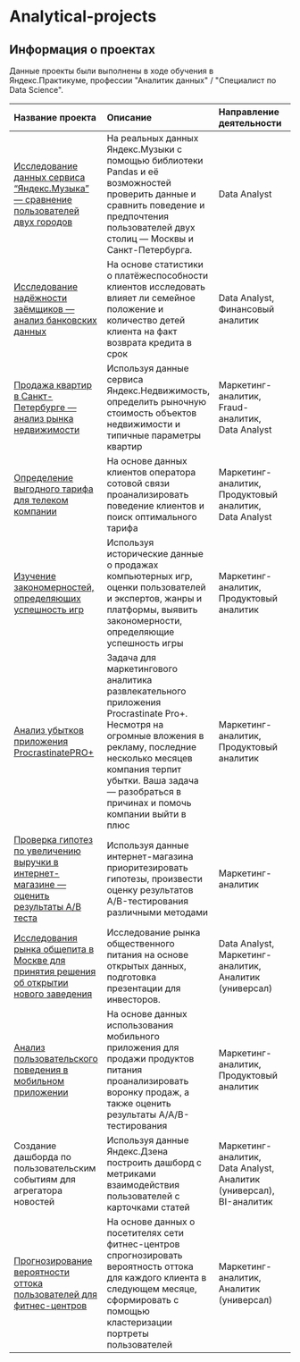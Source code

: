 # Analytical-projects

## Информация о проектах

Данные проекты были выполнены в ходе обучения в Яндекс.Практикуме, профессии "Аналитик данных" / "Специалист по Data Science".

| Название проекта | Описание | Направление деятельности | Сфера деятельности | Используемые библиотеки | Ключевые слова проекта |
| :---------------------- | :---------------------- | :---------------------- | :---------------------- | :---------------------- | :---------------------- |
| [Исследование данных сервиса “Яндекс.Музыка” — сравнение пользователей двух городов](music) | На реальных данных Яндекс.Музыки c помощью библиотеки Pandas и её возможностей проверить данные и сравнить поведение и предпочтения пользователей двух столиц — Москвы и Санкт-Петербурга.| Data Analyst | Интернет-сервисы, Стриминговый сервис |  *pandas*  | обработка данных, дубликаты, пропуски, логическая индексация, группировка, сортировка
[Исследование надёжности заёмщиков — анализ банковских данных](credit_scoring) | На основе статистики о платёжеспособности клиентов исследовать влияет ли семейное положение и количество детей клиента на факт возврата кредита в срок | Data Analyst, Финансовый аналитик | Банковская сфера, Кредитование | *pandas* | обработка данных, дубликаты, пропуски, категоризация, декомпозиция
[Продажа квартир в Санкт-Петербурге — анализ рынка недвижимости](Realty) | Используя данные сервиса Яндекс.Недвижимость, определить рыночную стоимость объектов недвижимости и типичные параметры квартир | Маркетинг-аналитик, Fraud-аналитик, Data Analyst | Интернет-сервисы, Площадки объявлений | *pandas*, *matplotlib* | обработка данных, histogram, boxplot, scattermatrix, категоризация, scatterplot,  фрод-мониторинг
[Определение выгодного тарифа для телеком компании](mobile_communication) | На основе данных клиентов оператора сотовой связи проанализировать поведение клиентов и поиск оптимального тарифа | Маркетинг-аналитик, Продуктовый аналитик, Data Analyst | Телеком | *pandas*, *matplotlib*, *numpy*, *scipy*, *math* | обработка данных, histogram, boxplot, статистический тест, критерий Стьюдента
[Изучение закономерностей, определяющих успешность игр](online_store) |Используя исторические данные о продажах компьютерных игр, оценки пользователей и экспертов, жанры и платформы, выявить закономерности, определяющие успешность игры | Маркетинг-аналитик, Продуктовый аналитик | Gamedev, Интернет-магазины | *pandas*, *numpy* | обработка данных, histogram, boxplot, статистический тест, критерий Стьюдента, piechart
[Анализ убытков приложения ProcrastinatePRO+](marketing) |Задача для маркетингового аналитика развлекательного приложения Procrastinate Pro+. Несмотря на огромные вложения в рекламу, последние несколько месяцев компания терпит убытки. Ваша задача — разобраться в причинах и помочь компании выйти в плюс | Маркетинг-аналитик, Продуктовый аналитик | Интернет-сервисы, Стартапы | *pandas*, *matplotlib*, *datetime*, *numpy* | обработка данных, статистический тест, LTV, CAC, когортный анализ
[Проверка гипотез по увеличению выручки в интернет-магазине — оценить результаты A/B теста](A_B_test) |Используя данные интернет-магазина приоритезировать гипотезы, произвести оценку результатов A/B-тестирования различными методами | Маркетинг-аналитик | Интернет-магазины |*pandas*, *matplotlib*, *datetime*, *numpy*, *scipy* | A/B-тест, статистический тест, фреймворк, RICE, ICE
[Исследования рынка общепита в Москве для принятия решения об открытии нового заведения](public_catering) |Исследование рынка общественного питания на основе открытых данных, подготовка презентации для инвесторов.| Data Analyst, Маркетинг-аналитик, Аналитик (универсал) | Стартапы, Бизнес, Оффлайн | *pandas*, *matplotlib*, *seaborn*, *numpy*, *plotly*, *scipy* | обработка данных, визуализация данных, создание презентаций
[Анализ пользовательского поведения в мобильном приложении](prefabricated_project2) |На основе данных использования мобильного приложения для продажи продуктов питания проанализировать воронку продаж, а также оценить результаты A/A/B-тестирования | Маркетинг-аналитик, Продуктовый аналитик | Стартапы, Бизнес, Интернет-сервисы | *pandas*, *matplotlib*, *seaborn*, *numpy*, *plotly*, *scipy*, *math* | A/B-тест, визуализация, статистический тест
Создание дашборда по пользовательским событиям для агрегатора новостей| Используя данные Яндекс.Дзена построить дашборд с метриками взаимодействия пользователей с карточками статей | Маркетинг-аналитик, Data Analyst, Аналитик (универсал), BI-аналитик | Интернет-сервисы, Площадки объявлений |  https://public.tableau.com/app/profile/crovos/viz/Yandex_zencards/_ | bi analyst, bi-аналитик, аналитик данных, data analyst, разработчик системы отчетности, reporting analyst
[Прогнозирование вероятности оттока пользователей для фитнес-центров](gym) |На основе данных о посетителях сети фитнес-центров спрогнозировать вероятность оттока для каждого клиента в следующем месяце, сформировать с помощью кластеризации портреты пользователей| Маркетинг-аналитик, Аналитик (универсал) | Бизнес, Оффлайн | *pandas*, *matplotlib*, *seaborn*, *numpy*, *plotly*, *scipy*, *sklearn* | KMeans, Machine Learning, дендрограмма, RandomForestClassifier, LogisticRegression

